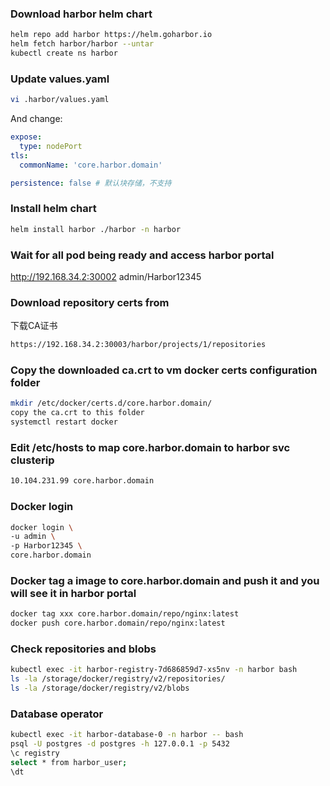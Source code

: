 ### Download harbor helm chart

```sh
helm repo add harbor https://helm.goharbor.io
helm fetch harbor/harbor --untar
kubectl create ns harbor
```

### Update values.yaml

```sh
vi .harbor/values.yaml
```

And change:
```yaml
expose:
  type: nodePort
tls:
  commonName: 'core.harbor.domain'

persistence: false # 默认块存储，不支持
```

### Install helm chart

```sh
helm install harbor ./harbor -n harbor
```

### Wait for all pod being ready and access harbor portal

http://192.168.34.2:30002
admin/Harbor12345

### Download repository certs from
下载CA证书
```sh
https://192.168.34.2:30003/harbor/projects/1/repositories
```

### Copy the downloaded ca.crt to vm docker certs configuration folder

```sh
mkdir /etc/docker/certs.d/core.harbor.domain/
copy the ca.crt to this folder
systemctl restart docker
```

### Edit /etc/hosts to map core.harbor.domain to harbor svc clusterip

```sh
10.104.231.99 core.harbor.domain
```

### Docker login

```bash
docker login \
-u admin \
-p Harbor12345 \
core.harbor.domain
```

### Docker tag a image to core.harbor.domain and push it and you will see it in harbor portal
```bash
docker tag xxx core.harbor.domain/repo/nginx:latest
docker push core.harbor.domain/repo/nginx:latest
```

### Check repositories and blobs

```bash
kubectl exec -it harbor-registry-7d686859d7-xs5nv -n harbor bash
ls -la /storage/docker/registry/v2/repositories/
ls -la /storage/docker/registry/v2/blobs
```

### Database operator

```bash
kubectl exec -it harbor-database-0 -n harbor -- bash
psql -U postgres -d postgres -h 127.0.0.1 -p 5432
\c registry
select * from harbor_user;
\dt
```
